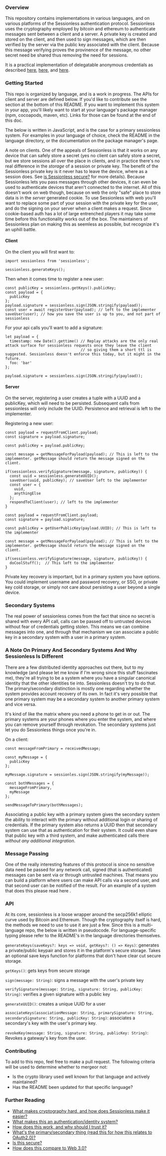 ### Overview

This repository contains implementations in various languages, and on various platforms of the Sessionless authentication protocol. Sessionless uses the cryptography employed by bitcoin and ethereum to authenticate messages sent between a client and a server. A private key is created and stored on the client, and then used to sign messages, which are then verified by the server via the public key associated with the client. Because this message verifying proves the provinence of the message, no other secret need be shared thus removing the need for sessions. 

It is a practical implementation of delegatable anonymous credentials as described [here](https://www.microsoft.com/en-us/research/wp-content/uploads/2009/08/anoncred.pdf), [here](https://www.planetnineapp.com/digital-identity-for-smart-cities), and [here](https://www.sciencedirect.com/science/article/abs/pii/S1389128623005315).

### Getting Started

This repo is organized by language, and is a work in progress. The APIs for client and server are defined below. If you'd like to contribute see the section at the bottom of this README. If you want to implement this system in your app, you'll likely want to start at your language's package manager (npm, cocoapods, maven, etc). Links for those can be found at the end of this doc. 

The below is written in JavaScript, and is the case for a primary sessionless system. For examples in your language of choice, check the README in the language directory, or the documentation on the package manager's page. 

A note on clients. One of the appeals of Sessionless is that it works on any device that can safely store a secret (yes no client can safely store a secret, but we store sessions all over the place in clients, and in practice there's no real difference in the _storage_ of a session or private key. The benefit of the Sessionless private key is it never has to leave the device, where as a session does. See [is Sessionless secure?](https://github.com/planet-nine-app/sessionless/blob/main/docs/Is%20Sessionless%20Secure.md) for more details). Because Sessionless lets you pass messages through other devices, it can even be used to authenticate devices that aren't connected to the internet. All of this doesn't work on web though, because on web the only "safe" place to store data is in the _server_ generated cookie. To use Sessionless with web you'll want to replace some part of your session with the private key for the user, and do the signing on your server when a client makes a request. Since cookie-based auth has a lot of large entrenched players it may take some time before this functionality works out of the box. The maintainers of Sessionless plan on making this as seemless as possible, but recognize it's an uphill battle. 

#### Client

On the client you will first want to:

```
import sessionless from 'sessionless';

sessionless.generateKeys();
```

Then when it comes time to register a new user:

```
const publicKey = sessionless.getKeys().publicKey;
const payload = {
  publicKey
};
payload.signature = sessionless.sign(JSON.stringify(payload));
const user = await registerUser(payload); // left to the implementer
saveUser(user); // how you save the user is up to you, and not part of sessionless
```

For your api calls you'll want to add a signature:
```
let payload = {
  timestamp: new Date().gettime() // Replay attacks are the only real attack surface for sessionless requests once they leave the client
                                  // so giving them a short ttl is suggested. Sessionless doesn't enforce this today, but it might in the future.
  foo: 'bar'
};

payload.signature = sessionless.sign(JSON.stringify(payload));
```

#### Server

On the server, registering a user creates a tuple with a UUID and a publicKey, which will need to be persisted.
Subsequent calls from sessionless will only include the UUID. Persistence and retrieval is left to the implementer.

Registering a new user:

```
const payload = requestFromClient.payload;
const signature = payload.signature;

const publicKey = payload.publicKey;

const message = getMessageForPayload(payload); // This is left to the implementer. getMessage should return the message signed on the client.

if(sessionless.verifySignature(message, signature, publicKey)) {
  const uuid = sessionless.generateUUID();
  saveUser(uuid, publicKey); // saveUser left to the implementer
  const user = {
    uuid, 
    anythingElse
  };
  respondToClient(user); // left to the implementer
}
```

```
const payload = requestFromClient.payload;
const signature = payload.signature;

const publicKey = getUserPublicKey(payload.UUID); // This is left to the implementer

const message = getMessageForPayload(payload); // This is left to the implementer. getMessage should return the message signed on the client.

if(sessionless.verifySignature(message, signature, publicKey)) {
  doCoolStuff();  // This left to the implementer
}
```

Private key recovery is important, but in a primary system you have options. You could implement username and password recovery, or SSO, or private key cold storage, or simply not care about persisting a user beyond a single device. 

### Secondary Systems

The real power of sessionless comes from the fact that since no secret is shared with every API call, calls can be passed off to untrusted devices without fear of credentials getting stolen. This means we can combine messages into one, and through that mechanism we can associate a public key in a secondary system with a user in a primary system. 

### A Note On Primary And Secondary Systems And Why Sessionless Is Different

There are a few distributed identity approaches out there, but to my knowledge (and please let me know if I'm wrong since this stuff fascinates me), they're all trying to be a system where you have a singular canonical identity that the other identities tie into. Sessionless doesn't try to do that. The primary/secondary distinction is mostly one regarding whether the system provides account recovery of its own. In fact it's very possible that one primary system may be a secondary system to another primary system and vice versa. 

It's kind of like the matrix where you need a phone to get in or out. The primary systems are your phones where you enter the system, and where you can remove yourself through revokation. The secondary systems just let you do Sessionless things once you're in.

On a client:

```
const messageFromPrimary = receivedMessage;

const myMessage = {
  publicKey
};

myMessage.signature = sessionles.sign(JSON.stringify(myMessage));

const bothMessages = {
  messageFromPrimary,
  myMessage
};

sendMessageToPrimary(bothMessages);
```

Associating a public key with a primary system gives the secondary system the ability to interact with the primary without additional login or sharing of credentials. If the primary system also returns a UUID then that secondary system can use that as authentication for their system. It could even share that public key with a third system, and make authenticated calls there _without any additional integration_. 

### Message Passing

One of the really interesting features of this protocol is since no sensitive data need be passed for any network call, signed (that is authenticated) messages can be sent via or through untrusted machines. That means you can build a platform where users can make API calls via a second user, and that second user can be notified of the result. For an example of a system that does this please read here <include link to MAGIC>.

### API

At its core, sessionless is a loose wrapper around the secp256k1 elliptic curve used by Bitcoin and Ethereum. Though the cryptography itself is hard, the methods we need to use to use it are just a few. Since this is a multi-language repo, the below is written in pseudocode. For language-specific typing please refer to the README's in the language directories themselves. 

`generateKeys(saveKeys?: keys => void, getKeys?: () => Keys)`: generates a private/public keypair and stores it in the platform's secure storage. Takes an optional save keys function for platforms that don't have clear cut secure storage. 

`getKeys()`: gets keys from secure storage

`sign(message: String)`: signs a message with the user's private key 

`verifySignature(message: String, signature: String, publicKey: String)`: verifies a given signature with a public key

`generateUUID()`: creates a unique UUID for a user 

`associateKeys(associationMessage: String, primarySignature: String, secondarySignature: String, publicKey: String)`: associates a secondary's key with the user's primary key.

`revokeKey(message: String, signature: String, publicKey: String)`: Revokes a gateway's key from the user.

### Contributing

To add to this repo, feel free to make a pull request. The following criteria will be used to determine whether to mergeor not:

* Is the crypto library used well known for that language and actively maintained?
* Has the README been updated for that specific language?

### Further Reading

* [What makes cryptography hard, and how does Sessionless make it easier?](https://github.com/planet-nine-app/sessionless/blob/main/docs/Cryptography.md)
* [What makes this an authentication/identity system?](https://github.com/planet-nine-app/sessionless/blob/main/docs/Authentication%20and%20Identity.md)
* [How does this work, and why should I trust it?](https://github.com/planet-nine-app/sessionless/blob/main/docs/How%20does%20this%20work.md)
* [What's the primary/secondary thing (read this for how this relates to OAuth2.0)?](https://github.com/planet-nine-app/sessionless/blob/main/docs/Primary%20and%20Secondary.md)
* [Is this secure?](https://github.com/planet-nine-app/sessionless/blob/main/docs/Is%20Sessionless%20Secure.md)
* [How does this compare to Web 3.0?](https://github.com/planet-nine-app/sessionless/blob/main/docs/Web%203.md)
